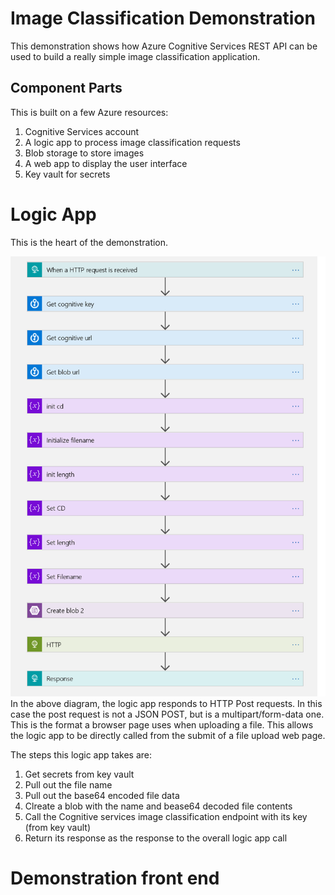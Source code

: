 # Image Classification Demonstration

This demonstration shows how Azure Cognitive Services REST API can be used to build a really simple image classification application.

## Component Parts
This is built on a few Azure resources:
1. Cognitive Services account
2. A logic app to process image classification requests
3. Blob storage to store images
4. A web app to display the user interface
5. Key vault for secrets

# Logic App
This is the heart of the demonstration.

![alt text](https://github.com/jometzg/image-classification/blob/master/logic-app/logic-app.png "Image classification flow")
In the above diagram, the logic app responds to HTTP Post requests. In this case the post request is not a JSON POST, but is a multipart/form-data one. This is the format a browser page uses when uploading a file. This allows the logic app to be directly called from the submit of a file upload web page.

The steps this logic app takes are:
1. Get secrets from key vault
2. Pull out the file name
3. Pull out the base64 encoded file data
4. Clreate a blob with the name and bease64 decoded file contents
5. Call the Cognitive services image classification endpoint with its key (from key vault)
6. Return its response as the response to the overall logic app call

# Demonstration front end


